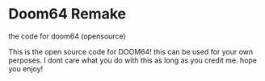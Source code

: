 # Doom64 Remake
 the code for doom64 (opensource)





This is the open source code for DOOM64! this can be used for your own perposes. I dont care what you do with this as long as you credit me. hope you enjoy!